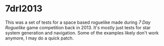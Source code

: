 # 7drl2013

This was a set of tests for a space based roguelike made during *7 Day Roguelike* game competition back in 2013. It's mostly just tests for star system generation and navigation. Some of the examples likely don't work anymore, I may do a quick patch.

